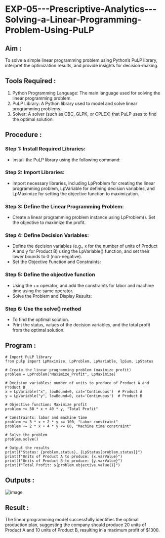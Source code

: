 # EXP-05---Prescriptive-Analytics---Solving-a-Linear-Programming-Problem-Using-PuLP

## Aim :
To solve a simple linear programming problem using Python’s PuLP library, interpret the optimization results, and provide insights for decision-making.

## Tools Required :
1. Python Programming Language: The main language used for solving the linear programming problem.
2. PuLP Library: A Python library used to model and solve linear programming problems.
3. Solver: A solver (such as CBC, GLPK, or CPLEX) that PuLP uses to find the optimal solution.

## Procedure :

### Step 1: Install Required Libraries:
- Install the PuLP library using the following command:

### Step 2: Import Libraries:
- Import necessary libraries, including LpProblem for creating the linear programming problem, LpVariable for defining decision variables, and LpMaximize for setting the objective function to maximization.
  
### Step 3: Define the Linear Programming Problem:
- Create a linear programming problem instance using LpProblem(). Set the objective to maximize the profit.
  
### Step 4: Define Decision Variables:
- Define the decision variables (e.g., x for the number of units of Product A and y for Product B) using the LpVariable() function, and set their lower bounds to 0 (non-negative).
- Set the Objective Function and Constraints:

### Step 5: Define the objective function 
- Using the += operator, and add the constraints for labor and machine time using the same operator.
- Solve the Problem and Display Results:

### Step 6: Use the solve() method 
- To find the optimal solution. 
- Print the status, values of the decision variables, and the total profit from the optimal solution.

## Program :

```
# Import PuLP library
from pulp import LpMaximize, LpProblem, LpVariable, lpSum, LpStatus

# Create the linear programming problem (maximize profit)
problem = LpProblem("Maximize_Profit", LpMaximize)

# Decision variables: number of units to produce of Product A and Product B
x = LpVariable("x", lowBound=0, cat='Continuous')  # Product A
y = LpVariable("y", lowBound=0, cat='Continuous')  # Product B

# Objective function: Maximize profit
problem += 50 * x + 40 * y, "Total Profit"

# Constraints: labor and machine time
problem += 3 * x + 2 * y <= 100, "Labor constraint"
problem += 2 * x + 4 * y <= 80, "Machine time constraint"

# Solve the problem
problem.solve()

# Output the results
print(f"Status: {problem.status}, {LpStatus[problem.status]}")
print(f"Units of Product A to produce: {x.varValue}")
print(f"Units of Product B to produce: {y.varValue}")
print(f"Total Profit: ${problem.objective.value()}")

```
## Outputs :

![image](https://github.com/user-attachments/assets/fefb26cb-b51b-4927-870b-8e4a0b5931ae)


## Result :
The linear programming model successfully identifies the optimal production plan, suggesting the company should produce 20 units of Product A and 10 units of Product B, resulting in a maximum profit of $1300.

